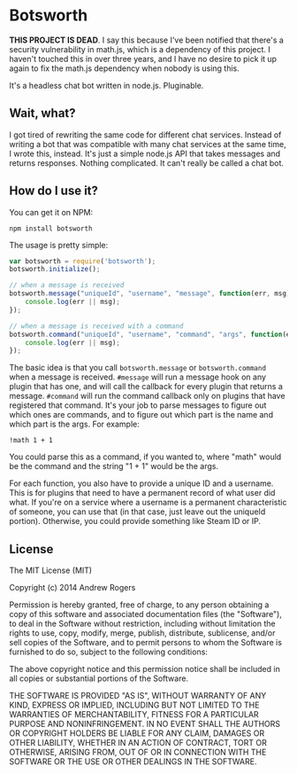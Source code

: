 # Botsworth

**THIS PROJECT IS DEAD**. I say this because I've been notified that there's a security vulnerability in math.js, which is a dependency of this project. I haven't touched this in over three years, and I have no desire to pick it up again to fix the math.js dependency when nobody is using this.

It's a headless chat bot written in node.js. Pluginable.

## Wait, what?

I got tired of rewriting the same code for different chat services. Instead of writing a bot that was compatible with many chat services at the same time, I wrote this, instead. It's just a simple node.js API that takes messages and returns responses. Nothing complicated. It can't really be called a chat bot.

## How do I use it?

You can get it on NPM:
```
npm install botsworth
```

The usage is pretty simple:

```js
var botsworth = require('botsworth');
botsworth.initialize();

// when a message is received
botsworth.message("uniqueId", "username", "message", function(err, msg) {
    console.log(err || msg);
});

// when a message is received with a command
botsworth.command("uniqueId", "username", "command", "args", function(err, msg) {
    console.log(err || msg);
});
```
The basic idea is that you call `botsworth.message` or `botsworth.command` when a message is received. `#message` will run a message hook on any plugin that has one, and will call the callback for every plugin that returns a message. `#command` will run the command callback only on plugins that have registered that command. It's your job to parse messages to figure out which ones are commands, and to figure out which part is the name and which part is the args. For example:
```
!math 1 + 1
```
You could parse this as a command, if you wanted to, where "math" would be the command and the string "1 + 1" would be the args. 

For each function, you also have to provide a unique ID and a username. This is for plugins that need to have a permanent record of what user did what. If you're on a service where a username is a permanent characteristic of someone, you can use that (in that case, just leave out the uniqueId portion). Otherwise, you could provide something like Steam ID or IP.

## License

The MIT License (MIT)

Copyright (c) 2014 Andrew Rogers

Permission is hereby granted, free of charge, to any person obtaining a copy
of this software and associated documentation files (the "Software"), to deal
in the Software without restriction, including without limitation the rights
to use, copy, modify, merge, publish, distribute, sublicense, and/or sell
copies of the Software, and to permit persons to whom the Software is
furnished to do so, subject to the following conditions:

The above copyright notice and this permission notice shall be included in
all copies or substantial portions of the Software.

THE SOFTWARE IS PROVIDED "AS IS", WITHOUT WARRANTY OF ANY KIND, EXPRESS OR
IMPLIED, INCLUDING BUT NOT LIMITED TO THE WARRANTIES OF MERCHANTABILITY,
FITNESS FOR A PARTICULAR PURPOSE AND NONINFRINGEMENT. IN NO EVENT SHALL THE
AUTHORS OR COPYRIGHT HOLDERS BE LIABLE FOR ANY CLAIM, DAMAGES OR OTHER
LIABILITY, WHETHER IN AN ACTION OF CONTRACT, TORT OR OTHERWISE, ARISING FROM,
OUT OF OR IN CONNECTION WITH THE SOFTWARE OR THE USE OR OTHER DEALINGS IN
THE SOFTWARE.
